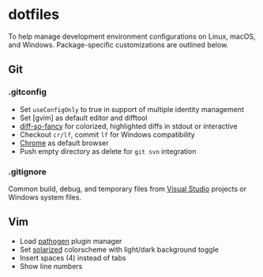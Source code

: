 # dotfiles

To help manage development environment configurations on Linux, macOS, and Windows. Package-specific customizations are outlined below.

## Git

### .gitconfig

- Set `useConfigOnly` to true in support of multiple identity management
- Set [gvim] as default editor and difftool
- [diff-so-fancy] for colorized, highlighted diffs in stdout or interactive
- Checkout `cr/lf`, commit `lf` for Windows compatibility
- [Chrome] as default browser
- Push empty directory as delete for `git svn` integration

[vim]: http://www.vim.org
[diff-so-fancy]: https://github.com/so-fancy/diff-so-fancy
[Chrome]: https://www.google.com/chrome/browser/desktop/index.html

### .gitignore

Common build, debug, and temporary files from [Visual Studio] projects or Windows system files.

[Visual Studio]: https://github.com/github/gitignore/blob/master/VisualStudio.gitignore

## Vim

- Load [pathogen] plugin manager
- Set [solarized] colorscheme with light/dark background toggle
- Insert spaces (4) instead of tabs
- Show line numbers

[pathogen]: https://github.com/tpope/vim-pathogen
[solarized]: https://github.com/altercation/vim-colors-solarized

